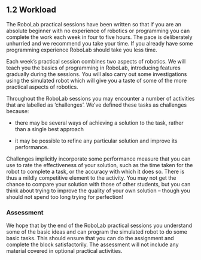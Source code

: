 ## 1.2 Workload

The RoboLab practical sessions have been written so that if you are an absolute beginner with no experience of robotics or programming you can complete the work each week in four to five hours. The pace is deliberately unhurried and we recommend you take your time. If you already have some programming experience RoboLab should take you less time.

Each week’s practical session combines two aspects of robotics. We will teach you the basics of programming in RoboLab, introducing features gradually during the sessions. You will also carry out some investigations using the simulated robot which will give you a taste of some of the more practical aspects of robotics.

Throughout the RoboLab sessions you may encounter a number of activities that are labelled as ‘challenges’. We’ve defined these tasks as challenges because:

- there may be several ways of achieving a solution to the task, rather than a single best approach

- it may be possible to refine any particular solution and improve its performance.

Challenges implicitly incorporate some performance measure that you can use to rate the effectiveness of your solution, such as the time taken for the robot to complete a task, or the accuracy with which it does so. There is thus a mildly competitive element to the activity. You may not get the chance to compare your solution with those of other students, but you can think about trying to improve the quality of your own solution – though you should not spend too long trying for perfection!


### Assessment

We hope that by the end of the RoboLab practical sessions you understand some of the basic ideas and can program the simulated robot to do some basic tasks. This should ensure that you can do the assignment and complete the block satisfactorily. The assessment will not include any material covered in optional practical activities.
